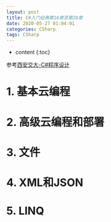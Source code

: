 ```yaml
---
layout: post
title: C#入门经典第16章至第20章
date: 2020-05-27 01:04:01
categories: CSharp
tags: CSharp
---
```

* content
{:toc}

参考[西安交大-C#程序设计](https://www.icourse163.org/course/XJTU-1002843011)

# 1. 基本云编程

# 2. 高级云编程和部署

# 3. 文件

# 4. XML和JSON

# 5. LINQ